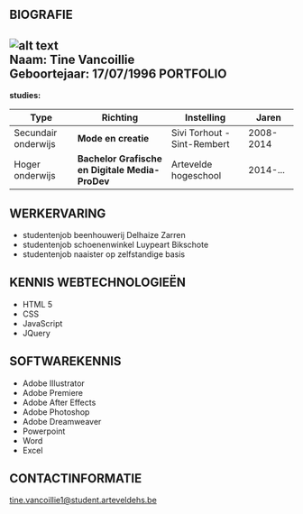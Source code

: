 BIOGRAFIE
-----------------

![alt text]( http://i.imgur.com/8CRPNzu.jpg "Logo")  
**Naam:** Tine Vancoillie  
**Geboortejaar:** 17/07/1996
PORTFOLIO
----------------
**studies:**

| Type | Richting | Instelling | Jaren |
| ----- | -------- | --------- | ----- |
| Secundair onderwijs | **Mode en creatie** | Sivi Torhout - Sint-Rembert | 2008-2014 |
| Hoger onderwijs | **Bachelor Grafische en Digitale Media- ProDev**| Artevelde hogeschool | 2014-...|

WERKERVARING
--------------
* studentenjob beenhouwerij Delhaize Zarren
* studentenjob schoenenwinkel Luypeart Bikschote
* studentenjob naaister op zelfstandige basis

KENNIS WEBTECHNOLOGIEËN
---------------------
* HTML 5
* CSS
* JavaScript
* JQuery

SOFTWAREKENNIS
----------------

* Adobe Illustrator
* Adobe Premiere
* Adobe After Effects
* Adobe Photoshop
* Adobe Dreamweaver
* Powerpoint
* Word
* Excel

CONTACTINFORMATIE
--------------------
tine.vancoillie1@student.arteveldehs.be
